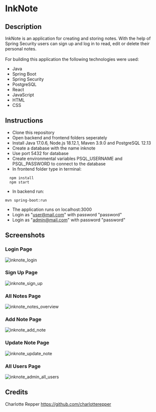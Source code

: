 # InkNote
## Description
InkNote is an application for creating and storing notes. With the help of Spring Security users can sign up and log in to read, edit or delete their personal notes. <br/>
<br/>For building this application the following technologies were used:
* Java
* Spring Boot
* Spring Security
* PostgreSQL
* React
* JavaScript
* HTML
* CSS
## Instructions
* Clone this repository
* Open backend and frontend folders seperately
* Install Java 17.0.6, Node.js 18.12.1, Maven 3.9.0 and PostgreSQL 12.13
* Create a database with the name inknote
* Use port 5432 for database
* Create environmental variables PSQL_USERNAME and PSQL_PASSWORD to connect to the database
* In frontend folder type in terminal:
```
  npm install
  npm start
```
* In backend run:
```
mvn spring-boot:run
```
* The application runs on localhost:3000
* Login as "user@mail.com" with password "password"
* Login as "admin@mail.com" with password "password"

## Screenshots
### Login Page
![inknote_login](https://github.com/charlotterepper/ink-note/assets/95580815/de10d517-2967-4901-8502-f5fea8eb51ba)


### Sign Up Page
![inknote_sign_up](https://github.com/charlotterepper/ink-note/assets/95580815/e967a1b2-6281-49bb-a94d-4f27edaa4c94)


### All Notes Page
![inknote_notes_overview](https://github.com/charlotterepper/ink-note/assets/95580815/149abde6-17c0-4243-8fe3-4c6c72c18c6f)


### Add Note Page
![inknote_add_note](https://github.com/charlotterepper/ink-note/assets/95580815/7bc19f08-6f88-41f9-89d5-dac0b30bc8e1)


### Update Note Page
![inknote_update_note](https://github.com/charlotterepper/ink-note/assets/95580815/c625ad51-64f8-4b06-b45a-fde1b2003cd5)


### All Users Page
![inknote_admin_all_users](https://github.com/charlotterepper/ink-note/assets/95580815/8269c0b0-ba70-4db1-a713-bc38d0cac4b3)



## Credits
Charlotte Repper https://github.com/charlotterepper
